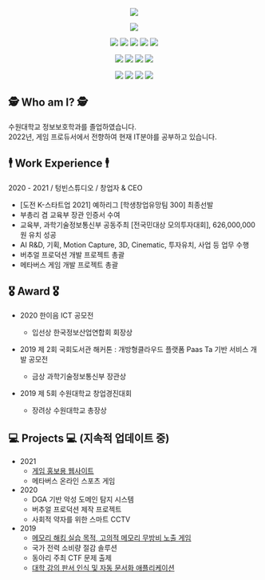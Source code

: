 <!--![header](https://capsule-render.vercel.app/api?type=cylinder&color=ED4B1C&height=300&section=header&text=Guhyun%27s%20gitgub&fontSize=60)-->
<p align="center">
  <img src="https://capsule-render.vercel.app/api?type=cylinder&color=ED4B1C&height=200&section=center&text=Guhyun%27s%20Github&fontSize=60">
 </p>
<p align="center">
 <!--<img src="https://img.shields.io/badge/solved.ac-G4-gold"/>-->
  <a href="https://www.acmicpc.net/user/usw20"><img src="https://img.shields.io/badge/solved.ac-G4-gold"></a>
</p>
<p align="center">
 <img src="https://img.shields.io/badge/Python-3766AB?style=flat-square&logo=Python&logoColor=white"/></a>
 <img src="https://img.shields.io/badge/C-A8B9CC?style=flat-square&logo=C&logoColor=white"/></a>
 <img src="https://img.shields.io/badge/C%23-239120?style=flat-square&logo=CSharp&logoColor=white"/></a>
 <img src="https://img.shields.io/badge/MySQL-4479A1?style=flat-square&logo=MySQL&logoColor=white"/></a>
 <img src="https://img.shields.io/badge/MariaDB-003545?style=flat-square&logo=MariaDB&logoColor=white"/>
 </p>
 <p align="center">
 <img src="https://img.shields.io/badge/Pycharm-07C85F?style=flat-square&logo=Pycharm&logoColor=white"/></a>
 <img src="https://img.shields.io/badge/Visual Studio-5C2D91?style=flat-square&logo=Visual Studio&logoColor=white"/></a>
 <img src="https://img.shields.io/badge/Eclipse IDE-2C2255?style=flat-square&logo=Eclipse IDE&logoColor=white"/></a>
 <img src="https://img.shields.io/badge/Visual Studio Code-007ACC?style=flat-square&logo=Visual Studio Code&logoColor=white"/>
 </p>
<p align="center">
 <img src="https://img.shields.io/badge/Blender-F5792A?style=flat-square&logo=Blender&logoColor=white"/></a>
 <img src="https://img.shields.io/badge/Unreal Engine-0E1128?style=flat-square&logo=Unreal engine&logoColor=white"/></a>
 <img src="https://img.shields.io/badge/SketchUp-005F9E?style=flat-square&logo=SketchUp&logoColor=white"/></a>
 <img src="https://img.shields.io/badge/After Effect-9999FF?style=flat-square&logo=Adobe After Effects&logoColor=white"/>
 </p>
 

 ## 🕵 Who am I? 🕵
 수원대학교 정보보호학과를 졸업하였습니다.<br>
 2022년, 게임 프로듀서에서 전향하여 현재 IT분야를 공부하고 있습니다.
 
 
## 🕴 Work Experience 🕴
2020 - 2021 / 텅빈스튜디오 / 창업자 & CEO
- [도전 K-스타트업 2021] 예하리그 [학생창업유망팀 300] 최종선발
- 부총리 겸 교육부 장관 인증서 수여
- 교육부, 과학기술정보통신부 공동주최 [전국민대상 모의투자대회], 626,000,000원 유치 성공
- AI R&D, 기획, Motion Capture, 3D, Cinematic, 투자유치, 사업 등 업무 수행
- 버추얼 프로덕션 개발 프로젝트 총괄
- 메타버스 게임 개발 프로젝트 총괄

## 🎖 Award 🎖

- 2020 한이음 ICT 공모전
  * 입선상 한국정보산업연합회 회장상
 
- 2019 제 2회 국회도서관 해커톤 : 개방형클라우드 플랫폼 Paas Ta 기반 서비스 개발 공모전
  * 금상 과학기술정보통신부 장관상
  
- 2019 제 5회 수원대학교 창업경진대회
  * 장려상 수원대학교 총장상


## 💻 Projects 💻 (지속적 업데이트 중)

- 2021
  * <a href="https://github.com/VIRTUALLEAGUE/VIRTUALLEAGUE.github.io/blob/main/README.md">게임 홍보용 웹사이트</a>
  * 메타버스 온라인 스포츠 게임
- 2020
  * DGA 기반 악성 도메인 탐지 시스템
  * 버추얼 프로덕션 제작 프로젝트
  * 사회적 약자를 위한 스마트 CCTV
- 2019
  * <a href="https://github.com/VIRTUALLEAGUE/As_I_Want/blob/main/README.md">메모리 해킹 실습 목적, 고의적 메모리 무방비 노출 게임</a>
  * 국가 전력 소비량 절감 솔루션
  * 동아리 주최 CTF 문제 출제
  * <a href="https://github.com/VIRTUALLEAGUE/EZ-Scanner_OCR_Application/blob/main/README.md">대학 강의 판서 인식 및 자동 문서화 애플리케이션</a>
